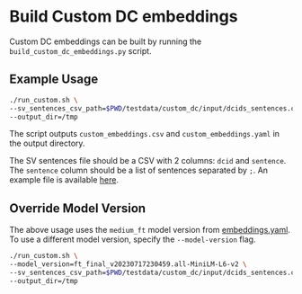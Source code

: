 # Build Custom DC embeddings

Custom DC embeddings can be built by running the `build_custom_dc_embeddings.py` script.

## Example Usage

```bash
./run_custom.sh \
--sv_sentences_csv_path=$PWD/testdata/custom_dc/input/dcids_sentences.csv \
--output_dir=/tmp
```

The script outputs `custom_embeddings.csv` and `custom_embeddings.yaml` in the output directory.

The SV sentences file should be a CSV with 2 columns: `dcid` and `sentence`.
The `sentence` column should be a list of sentences separated by `;`.
An example file is available [here](testdata/custom_dc/input/dcids_sentences.csv).

## Override Model Version

The above usage uses the `medium_ft` model version from [embeddings.yaml](../../../deploy/nl/embeddings.yaml).
To use a different model version, specify the `--model-version` flag.

```bash
./run_custom.sh \
--model_version=ft_final_v20230717230459.all-MiniLM-L6-v2 \
--sv_sentences_csv_path=$PWD/testdata/custom_dc/input/dcids_sentences.csv \
--output_dir=/tmp
```
